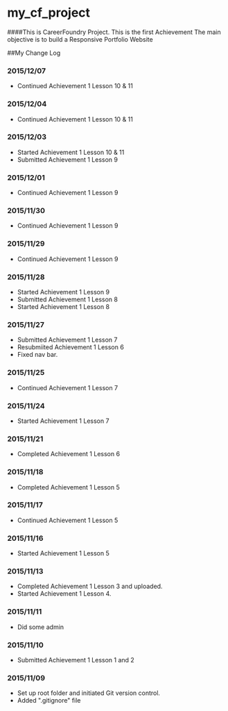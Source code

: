 # my_cf_project
####This is CareerFoundry Project.
This is the first Achievement
The main objective is to build a Responsive Portfolio Website

##My Change Log

### 2015/12/07
- Continued Achievement 1 Lesson 10 & 11

### 2015/12/04
- Continued Achievement 1 Lesson 10 & 11

### 2015/12/03
- Started Achievement 1 Lesson 10 & 11
- Submitted Achievement 1 Lesson 9

### 2015/12/01
- Continued Achievement 1 Lesson 9

### 2015/11/30
- Continued Achievement 1 Lesson 9

### 2015/11/29
- Continued Achievement 1 Lesson 9

### 2015/11/28
- Started Achievement 1 Lesson 9
- Submitted Achievement 1 Lesson 8
- Started Achievement 1 Lesson 8

### 2015/11/27
- Submitted Achievement 1 Lesson 7
- Resubmiited Achievement 1 Lesson 6
- Fixed nav bar.

### 2015/11/25
- Continued Achievement 1 Lesson 7

### 2015/11/24
- Started Achievement 1 Lesson 7

### 2015/11/21
- Completed Achievement 1 Lesson 6

### 2015/11/18
- Completed Achievement 1 Lesson 5

### 2015/11/17
- Continued Achievement 1 Lesson 5

### 2015/11/16
- Started Achievement 1 Lesson 5

### 2015/11/13
- Completed Achievement 1 Lesson 3 and uploaded.
- Started Achievement 1 Lesson 4.

### 2015/11/11
- Did some admin

### 2015/11/10
- Submitted Achievement 1 Lesson 1 and 2

### 2015/11/09
- Set up root folder and initiated Git version control.
- Added ".gitignore" file




